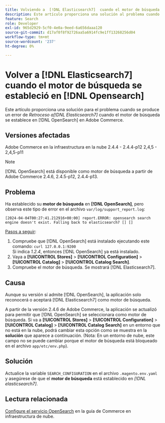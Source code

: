 ```yaml
---
title: Volviendo a  [!DNL Elasticsearch7]  cuando el motor de búsqueda se estableció en  [!DNL Opensearch]
description: Este artículo proporciona una solución al problema cuando *Se vuelve a  [!DNL Elasticsearch7]* error occurs when the search engine is set to [!DNL OpenSearch] en Adobe Commerce.
feature: Search
role: Developer
exl-id: 965d2929-5cf0-4e0a-9eed-6a656daaa120
source-git-commit: d17af0f8f92726aa5a6914fc9e1ff13268256d04
workflow-type: tm+mt
source-wordcount: '237'
ht-degree: 0%

---
```


# Volver a [!DNL Elasticsearch7] cuando el motor de búsqueda se estableció en [!DNL Opensearch]

Este artículo proporciona una solución para el problema cuando se produce un error de *Retroceso a[!DNL Elasticsearch7]* cuando el motor de búsqueda se establece en [!DNL OpenSearch] en Adobe Commerce.

## Versiones afectadas

Adobe Commerce en la infraestructura en la nube
2.4.4 - 2.4.4-p12
2,4,5 - 2,4,5-p11

>[!NOTE]
>
>[!DNL OpenSearch] está disponible como motor de búsqueda a partir de Adobe Commerce 2.4.6, 2.4.5-p12, 2.4.4-p13.

## Problema

Ha establecido su **motor de búsqueda** en **[!DNL OpenSearch]**, pero observa este tipo de error en el archivo `var/log/support_report.log`:

```[2024-04-04T00:27:41.212916+00:00] report.ERROR: opensearch search engine doesn't exist. Falling back to elasticsearch7 [] []```

<u>Pasos a seguir</u>:

1. Compruebe que [!DNL OpenSearch] está instalado ejecutando este comando: `curl 127.0.0.1:9200`<br>
Si indica *1.2.4*, entonces [!DNL OpenSearch] ya está instalado.
1. Vaya a **[!UICONTROL Stores]** > **[!UICONTROL Configuration]** > **[!UICONTROL Catalog]** > **[!UICONTROL Catalog Search]**.
1. Compruebe el motor de búsqueda. Se mostrará [!DNL Elasticsearch7].

## Causa

Aunque su versión sí admite [!DNL OpenSearch], la aplicación solo reconocerá o aceptará [!DNL Elasticsearch7] como motor de búsqueda.

A partir de la versión 2.4.6 de Adobe Commerce, la aplicación se actualizó para permitir que [!DNL OpenSearch] se seleccionara como motor de búsqueda.
Si va a **[!UICONTROL Stores]** > **[!UICONTROL Configuration]** > **[!UICONTROL Catalog]** > **[!UICONTROL Catalog Search]** en un entorno que no está en la nube, podrá cambiar esta opción como se muestra en la **solución** que aparece a continuación.
(Nota: En un entorno de nube, este campo no se puede cambiar porque el motor de búsqueda está bloqueado en el archivo `app/etc/env.php`).

## Solución

Actualice la variable `SEARCH_CONFIGURATION` en el archivo `.magento.env.yaml` y asegúrese de que el **motor de búsqueda** está establecido en *[!DNL elasticsearch7]*.

## Lectura relacionada

[Configure el servicio OpenSearch](https://experienceleague.adobe.com/docs/commerce-cloud-service/user-guide/configure/service/opensearch.html?lang=es) en la guía de Commerce en infraestructura de nube.
